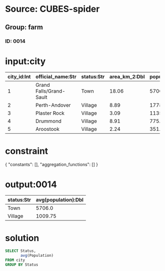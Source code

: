 # Source: CUBES-spider
## Group: farm
### ID: 0014

# input:city

| city_id:Int | official_name:Str | status:Str | area_km_2:Dbl | population:Dbl | census_ranking:Str |
|---|---|---|---|---|---|
| 1 | Grand Falls/Grand-Sault | Town | 18.06 | 5706.0 | 636 of 5008 |
| 2 | Perth-Andover | Village | 8.89 | 1778.0 | 1442 of 5,008 |
| 3 | Plaster Rock | Village | 3.09 | 1135.0 | 1936 of 5,008 |
| 4 | Drummond | Village | 8.91 | 775.0 | 2418 of 5008 |
| 5 | Aroostook | Village | 2.24 | 351.0 | 3460 of 5008 |

# constraint

{
  "constants": [],
  "aggregation_functions": []
}

# output:0014

| status:Str | avg(population):Dbl |
|---|---|
| Town | 5706.0 |
| Village | 1009.75 |

# solution

```sql
SELECT Status,
       avg(Population)
FROM city
GROUP BY Status
```

